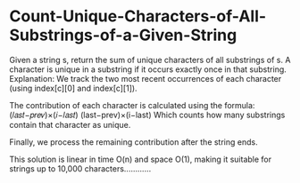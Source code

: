 # Count-Unique-Characters-of-All-Substrings-of-a-Given-String
Given a string s, return the sum of unique characters of all substrings of s.  A character is unique in a substring if it occurs exactly once in that substring.
Explanation:
We track the two most recent occurrences of each character (using index[c][0] and index[c][1]).

The contribution of each character is calculated using the formula:
(𝑙𝑎𝑠𝑡−𝑝𝑟𝑒𝑣)×(𝑖−𝑙𝑎𝑠𝑡)
(last−prev)×(i−last)
Which counts how many substrings contain that character as unique.

Finally, we process the remaining contribution after the string ends.

This solution is linear in time O(n) and space O(1), making it suitable for strings up to 10,000 characters............
